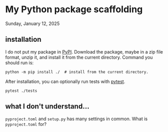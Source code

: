 # My Python package scaffolding

<!-- cSpell:ignore pytest pyproject -->

Sunday, January 12, 2025


## installation

I do not put my package in [PyPI](https://pypi.org/). Download the package, maybe in a zip file format, unzip it, and install it from the current directory. Command you should run is:

`python -m pip install ./  # install from the current directory.`

After installation, you can optionally run tests with [pytest](https://docs.pytest.org/).

`pytest ./tests`



## what I don't understand...

`pyproject.toml` and `setup.py` has many settings in common. What is `pyproject.toml` for?
